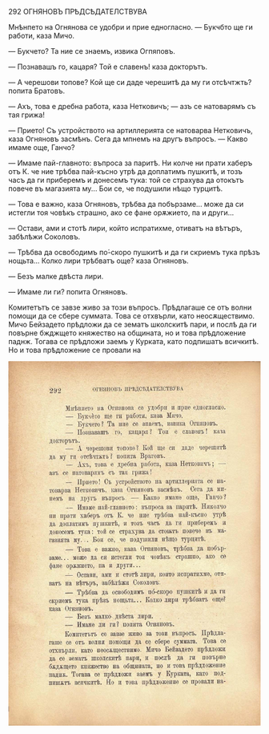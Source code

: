 ﻿292	ОГНЯНОВЪ ПРѢДСѢДАТЕЛСТВУВА

Мнѣнпето на Огнянова се удобри и прие едногласно. — Букчбто ще ги работи, каза Мичо.

— Букчето? Та ние се знаемъ, извика Огпяповъ.

— Познавашъ го, кацаря? Той е славенъ! каза докторътъ.

— А черешови топове? Кой ще си даде черешитѣ да му ги отсѣчтжть? попита Братовъ.

— Ахъ, това е дребна работа, каза Нетковичъ; — азъ се натоварямъ съ тая грижа!

— Прието! Съ устройството на артиллерията се натоварва Нетковичъ, каза Огняновъ засмѣнъ. Сега да мпнемъ на другъ въпросъ. — Какво имаме още, Ганчо?

— Имаме пай-главното: въпроса за паритѣ. Ни колче ни прати хаберъ отъ К. че ние трѣбва пай-късно утрѣ да доплатимъ пушкитѣ, и тозъ часъ да ги приберемъ и донесемъ тука: той се страхува да отокътъ повече въ магазията му... Бои се, че подушили нѣщо турцитѣ.

— Това е важно, каза Огняновъ, трѣбва да побързаме... може да си истегли тоя човѣкъ страшно, ако се фане орѫжието, па и други...

— Остави, ами и стотѣ лири, който испратихме, отиватъ на вѣтъръ, забѣлѣжи Соколовъ.

— Трѣбва да освободимъ по́-скоро пушкитѣ и да ги скриемъ тука прѣзъ нощьта... Колко лири трѣбватъ още? каза Огняновъ.

— Безъ малке двѣста лири.

— Имаме ли ги? попита Огняновъ.

Комитетътъ се завзе живо за този въпросъ. Прѣдлагаше се отъ волни помощи да се сбере суммата. Това се отхвърли, като неосѫществимо. Мичо Бейзадето прѣдложи да се зематъ школскитѣ пари, и послѣ да ги повърне бжджщето княжество на общината, но и това прѣдложение паднж. Тогава се прѣдложи заемъ у Курката, като подпишатъ всичкитѣ. Но и това прѣдложение се провали на

![original](images/329.jpg)

